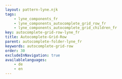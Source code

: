 ```yaml
---
layout: pattern-lyne.njk
tags: 
    - lyne_components_fr
    - lyne_components_autocomplete_grid_row_fr
    - lyne_components_autocomplete_grid_children_fr
key: autocomplete-grid-row-lyne_fr
title: Autocomplete-Grid-Row
parent: autocomplete-folder-lyne_fr
keywords: autocomplete-grid-row
order: 30
excludeInNavigation: true
availablelanguages: 
    - de
    - en
---
```

